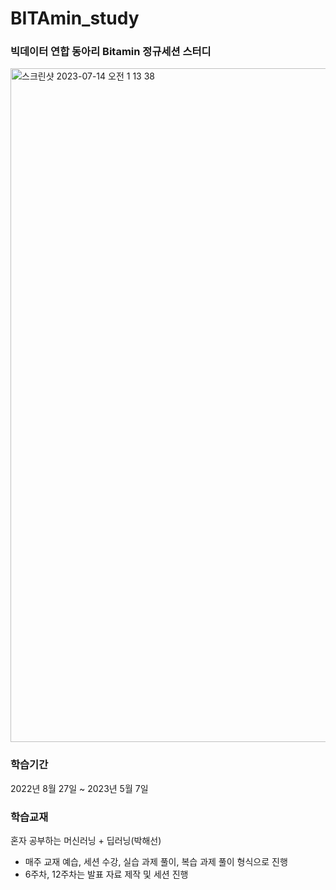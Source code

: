 # BITAmin_study

### 빅데이터 연합 동아리 Bitamin 정규세션 스터디

<img width="1078" alt="스크린샷 2023-07-14 오전 1 13 38" src="https://github.com/cheongsu/BITAmin_study/assets/103344737/217b5942-9a9e-4995-9fdb-a36400c96aee">

### 학습기간
2022년 8월 27일 ~ 2023년 5월 7일

### 학습교재
혼자 공부하는 머신러닝 + 딥러닝(박해선)

- 매주 교재 예습, 세션 수강, 실습 과제 풀이, 복습 과제 풀이 형식으로 진행
- 6주차, 12주차는 발표 자료 제작 및 세션 진행
